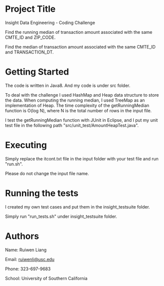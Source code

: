# Project Title

Insight Data Engineering - Coding Challenge

Find the running median of transaction amount associated with the same CMTE_ID and ZIP_CODE.

Find the median of transaction amount associated with the same CMTE_ID and TRANSACTION_DT.

# Getting Started

The code is written in Java8. And my code is under src folder.

To deal with the challenge I used HashMap and Heap data structure to store the data. When computing the running median, I used TreeMap as an implementation of Heap. The time complexity of the getRunningMedian function is O(log N), where N is the total number of rows in the input file.

I test the getRunningMedian function with JUnit in Eclipse, and I put my unit test file in the following path "src/unit_test/AmountHeapTest.java".

# Executing

Simply replace the itcont.txt file in the input folder with your test file and run  "run.sh".

Please do not change the input file name.

# Running the tests

I created my own test cases and put them in the insight_testsuite folder.

Simply run "run_tests.sh" under insight_testsuite folder.

# Authors
Name: Ruiwen Liang

Email: ruiwenli@usc.edu

Phone: 323-697-9683

School: University of Southern California